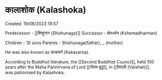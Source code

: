 # कालाशोक (Kalashoka)

Created: 19/06/2023 19:57

Predecessor - [[शिशुनाग (Shishunaga)]]
Successor - क्षेमधर्मन (Kshemadharman)

Children - 10 sons
Parents - Shishunaga(father), _ (mother)

He was also known as काकवर्ण (Kakavarna).

According to Buddhist literature, the [[Second Buddhist Council]], held 100 years after the Maha Parinirvana of Lord [[गौतम बुद्ध]], in [[वैशाली (Vaishali)]], was patronised by Kalashoka.